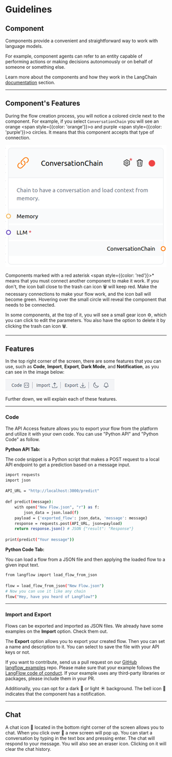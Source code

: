 # Guidelines

## Component

Components provide a convenient and straightforward way to work with language models.

For example, component agents can refer to an entity capable of performing actions or making decisions autonomously or on behalf of someone or something else. 

Learn more about the components and how they work in the LangChain [documentation](https://docs.langchain.com/docs/category/components) section.

---

## Component's Features

During the flow creation process, you will notice a colored circle next to the component. For example, if you select `ConversationChain` you will see an orange <span style={{color: 'orange'}}>o</span> and purple <span style={{color: 'purple'}}>o</span> circles. It means that this component accepts that type of connection.

![Single Compenent](img/single-compenent.png)



Components marked with a red asterisk <span style={{color: 'red'}}>*</span> means that you must connect another component to make it work. If you don't, the icon ball close to the trash can icon 🗑️ will keep red. Make the necessary connections to make your flow work, and the icon ball will become green. Hovering over the small circle will reveal the component that needs to be connected.

In some components, at the top of it, you will see a small gear icon ⚙️, which you can click to edit the parameters. You also have the option to delete it by clicking the trash can icon 🗑️.



---

## Features

In the top right corner of the screen, there are some features that you can use, such as **Code**, **Import**, **Export**, **Dark Mode**, and **Notification**, as you can see in the image below:

![Feature](img/features.png)

Further down, we will explain each of these features.

---

### Code

The API Access feature allows you to export your flow from the platform and utilize it with your own code. You can use "Python API"  and "Python Code" as follow.


**Python API Tab:**

The code snippet is a Python script that makes a POST request to a local API endpoint to get a prediction based on a message input.

```bash
import requests
import json

API_URL = "http://localhost:3000/predict"

def predict(message):
    with open("New Flow.json", "r") as f:
        json_data = json.load(f)
    payload = {'exported_flow': json_data, 'message': message}
    response = requests.post(API_URL, json=payload)
    return response.json() # JSON {"result": "Response"}

print(predict("Your message"))
```

**Python Code Tab:**

You can load a flow from a JSON file and then applying the loaded flow to a given input text.

```bash
from langflow import load_flow_from_json

flow = load_flow_from_json("New Flow.json")
# Now you can use it like any chain
flow("Hey, have you heard of LangFlow?")
```

---

### Import and Export

Flows can be exported and imported as JSON files. We already have some examples on the **Import** option. Check them out.

The **Export** option allows you to export your created flow. Then you can set a name and description to it. You can select to save the file with your API keys or not.

If you want to contribute, send us a pull request on our [GitHub langflow_examples](https://github.com/logspace-ai/langflow_examples) repo. Please make sure that your example follows the [LangFlow code of conduct](https://github.com/logspace-ai/langflow/blob/dev/CODE_OF_CONDUCT.md). If your example uses any third-party libraries or packages, please include them in your PR. 

Additionally, you can opt for a dark 🌙 or light ☀️ background. The bell icon 🔔 indicates that the component has a notification.

---

## Chat

A chat icon 💬 located in the bottom right corner of the screen allows you to chat. When you click over 💬 a new screen will pop up. You can start a conversation by typing in the text box and pressing enter. The chat will respond to your message. You will also see an eraser icon. Clicking on it will clear the chat history.